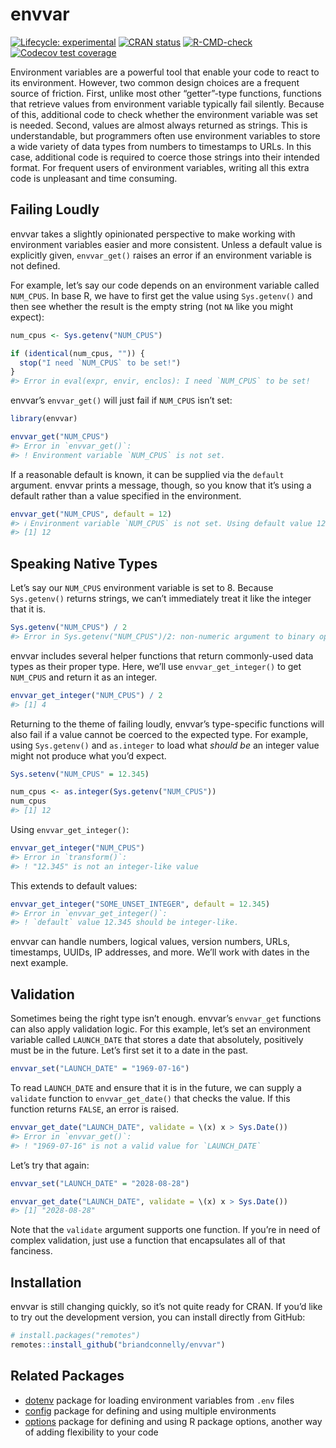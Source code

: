 
<!-- README.md is generated from README.Rmd. Please edit that file -->

# envvar

<!-- badges: start -->

[![Lifecycle:
experimental](https://img.shields.io/badge/lifecycle-experimental-orange.svg)](https://lifecycle.r-lib.org/articles/stages.html#experimental)
[![CRAN
status](https://www.r-pkg.org/badges/version/envvar)](https://CRAN.R-project.org/package=envvar)
[![R-CMD-check](https://github.com/briandconnelly/envvar/actions/workflows/R-CMD-check.yaml/badge.svg)](https://github.com/briandconnelly/envvar/actions/workflows/R-CMD-check.yaml)
[![Codecov test
coverage](https://codecov.io/gh/briandconnelly/envvar/branch/main/graph/badge.svg)](https://app.codecov.io/gh/briandconnelly/envvar?branch=main)
<!-- badges: end -->

Environment variables are a powerful tool that enable your code to react
to its environment. However, two common design choices are a frequent
source of friction. First, unlike most other “getter”-type functions,
functions that retrieve values from environment variable typically fail
silently. Because of this, additional code to check whether the
environment variable was set is needed. Second, values are almost always
returned as strings. This is understandable, but programmers often use
environment variables to store a wide variety of data types from numbers
to timestamps to URLs. In this case, additional code is required to
coerce those strings into their intended format. For frequent users of
environment variables, writing all this extra code is unpleasant and
time consuming.

## Failing Loudly

envvar takes a slightly opinionated perspective to make working with
environment variables easier and more consistent. Unless a default value
is explicitly given, `envvar_get()` raises an error if an environment
variable is not defined.

For example, let’s say our code depends on an environment variable
called `NUM_CPUS`. In base R, we have to first get the value using
`Sys.getenv()` and then see whether the result is the empty string (not
`NA` like you might expect):

``` r
num_cpus <- Sys.getenv("NUM_CPUS")

if (identical(num_cpus, "")) {
  stop("I need `NUM_CPUS` to be set!")
}
#> Error in eval(expr, envir, enclos): I need `NUM_CPUS` to be set!
```

envvar’s `envvar_get()` will just fail if `NUM_CPUS` isn’t set:

``` r
library(envvar)

envvar_get("NUM_CPUS")
#> Error in `envvar_get()`:
#> ! Environment variable `NUM_CPUS` is not set.
```

If a reasonable default is known, it can be supplied via the `default`
argument. envvar prints a message, though, so you know that it’s using a
default rather than a value specified in the environment.

``` r
envvar_get("NUM_CPUS", default = 12)
#> ℹ Environment variable `NUM_CPUS` is not set. Using default value 12.
#> [1] 12
```

## Speaking Native Types

Let’s say our `NUM_CPUS` environment variable is set to 8. Because
`Sys.getenv()` returns strings, we can’t immediately treat it like the
integer that it is.

``` r
Sys.getenv("NUM_CPUS") / 2
#> Error in Sys.getenv("NUM_CPUS")/2: non-numeric argument to binary operator
```

envvar includes several helper functions that return commonly-used data
types as their proper type. Here, we’ll use `envvar_get_integer()` to
get `NUM_CPUS` and return it as an integer.

``` r
envvar_get_integer("NUM_CPUS") / 2
#> [1] 4
```

Returning to the theme of failing loudly, envvar’s type-specific
functions will also fail if a value cannot be coerced to the expected
type. For example, using `Sys.getenv()` and `as.integer` to load what
*should be* an integer value might not produce what you’d expect.

``` r
Sys.setenv("NUM_CPUS" = 12.345)

num_cpus <- as.integer(Sys.getenv("NUM_CPUS"))
num_cpus
#> [1] 12
```

Using `envvar_get_integer()`:

``` r
envvar_get_integer("NUM_CPUS")
#> Error in `transform()`:
#> ! "12.345" is not an integer-like value
```

This extends to default values:

``` r
envvar_get_integer("SOME_UNSET_INTEGER", default = 12.345)
#> Error in `envvar_get_integer()`:
#> ! `default` value 12.345 should be integer-like.
```

envvar can handle numbers, logical values, version numbers, URLs,
timestamps, UUIDs, IP addresses, and more. We’ll work with dates in the
next example.

## Validation

Sometimes being the right type isn’t enough. envvar’s `envvar_get`
functions can also apply validation logic. For this example, let’s set
an environment variable called `LAUNCH_DATE` that stores a date that
absolutely, positively must be in the future. Let’s first set it to a
date in the past.

``` r
envvar_set("LAUNCH_DATE" = "1969-07-16")
```

To read `LAUNCH_DATE` and ensure that it is in the future, we can supply
a `validate` function to `envvar_get_date()` that checks the value. If
this function returns `FALSE`, an error is raised.

``` r
envvar_get_date("LAUNCH_DATE", validate = \(x) x > Sys.Date())
#> Error in `envvar_get()`:
#> ! "1969-07-16" is not a valid value for `LAUNCH_DATE`
```

Let’s try that again:

``` r
envvar_set("LAUNCH_DATE" = "2028-08-28")

envvar_get_date("LAUNCH_DATE", validate = \(x) x > Sys.Date())
#> [1] "2028-08-28"
```

Note that the `validate` argument supports one function. If you’re in
need of complex validation, just use a function that encapsulates all of
that fanciness.

## Installation

envvar is still changing quickly, so it’s not quite ready for CRAN. If
you’d like to try out the development version, you can install directly
from GitHub:

``` r
# install.packages("remotes")
remotes::install_github("briandconnelly/envvar")
```

## Related Packages

- [dotenv](https://github.com/gaborcsardi/dotenv) package for loading
  environment variables from `.env` files
- [config](https://rstudio.github.io/config/) package for defining and
  using multiple environments
- [options](https://dgkf.github.io/options/) package for defining and
  using R package options, another way of adding flexibility to your
  code
